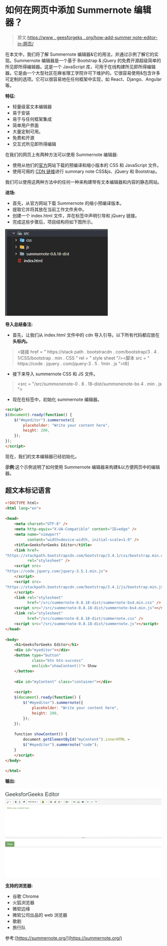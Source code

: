 # 如何在网页中添加 Summernote 编辑器？

> 原文:[https://www . geesforgeks . org/how-add-summer note-editor-in-网页/](https://www.geeksforgeeks.org/how-to-add-summernote-editor-in-webpage/)

在本文中，我们将了解 Summernote 编辑器&它的用法，并通过示例了解它的实现。Summernote 编辑器是一个基于 Bootstrap & jQuery 的免费开源超级简单的所见即所得编辑器。这是一个 JavaScript 库，可用于在线构建所见即所得编辑器。它是由一个大型社区在麻省理工学院许可下维护的。它很容易使用&包含许多可定制的选项。它可以很容易地在任何框架中实现，如 React、Django、Angular 等。

**特征:**

*   轻量级富文本编辑器
*   易于安装
*   易于与任何框架集成
*   简单用户界面
*   大量定制可用。
*   免费和开源
*   交互式所见即所得编辑

在我们的网页上有两种方法可以使用 Summernote 编辑器:

*   使用从他们的[官方](https://summernote.org/getting-started/#compiled-css-js)网站下载的预编译和缩小版本的 CSS 和 JavaScript 文件。
*   使用可用的 [CDN 链接](https://summernote.org/getting-started/#embed)进行 summary note CSS&js、jQuery 和 Bootstrap。

我们可以使用这两种方法中的任何一种来构建带有文本编辑器和内容的静态网站。

**进场:**

*   首先，从官方网站下载 Summernote 的缩小预编译版本。
*   提取它并将其放在当前工作文件夹中。
*   创建一个 index.html 文件，并在标签中声明引导和 jQuery 链接。
*   完成这些步骤后，项目结构将如下图所示。

![](img/9ea076b4bf91b1105b2fb33e695189c8.png)

**导入总结备注:**

*   首先，让我们从 index.html 文件中的 cdn 导入引导。以下所有代码都应放在**头标内。**

> <链接 href = " https://stack path . bootstracdn . com/bootstrap/3 . 4 . 1/CSS/bootstrap . min . CSS " rel = " style sheet "/><脚本 src = " https://code . jquery . com/jquery-3 . 5 . 1min . js ">t8]

*   接下来导入 summernote CSS 和 JS 文件。

> <src = "/src/summonenote-0 . 8 . 18-dist/summonenote-bs 4 . min . js "></script>

*   现在在标签中，初始化 summernote 编辑器。

```html
<script>
$(document).ready(function() {
    $("#myeditor").summernote({
        placeholder: "Write your content here",
        height: 200,
    });
});
</script>
```

现在，我们的文本编辑器已经初始化。

**示例**:这个示例说明了如何使用 Summernote 编辑器来构建&以方便网页中的编辑器。

## 超文本标记语言

```html
<!DOCTYPE html>
<html lang="en">

<head>
    <meta charset="UTF-8" />
    <meta http-equiv="X-UA-Compatible" content="IE=edge" />
    <meta name="viewport" 
          content="width=device-width, initial-scale=1.0" />
    <title>GeeksforGeeks Editor</title>
    <link href=
"https://stackpath.bootstrapcdn.com/bootstrap/3.4.1/css/bootstrap.min.css" 
          rel="stylesheet" />
    <script src=
"https://code.jquery.com/jquery-3.5.1.min.js">
    </script>
    <script src=
"https://stackpath.bootstrapcdn.com/bootstrap/3.4.1/js/bootstrap.min.js">
    </script>
    <link rel="stylesheet" 
          href="/src/summernote-0.8.18-dist/summernote-bs4.min.css" />
    <script src="/src/summernote-0.8.18-dist/summernote-bs4.min.js"></script>
    <link rel="stylesheet" 
          href="/src/summernote-0.8.18-dist/summernote.css" />
    <script src="/src/summernote-0.8.18-dist/summernote.js"></script>
</head>

<body>
    <h1>GeeksforGeeks Editor</h1>
    <div id="myeditor"></div>
    <button type="button" 
            class="btn btn-success" 
            onclick="showContent()"> Show 
    </button>

    <div id="myContent" class="container"></div>

    <script>
    $(document).ready(function() {
        $("#myeditor").summernote({
            placeholder: "Write your content here",
            height: 200,
        });
    });

    function showContent() {
        document.getElementById("myContent").innerHTML = 
        $("#myeditor").summernote("code");
    }
    </script>
</body>

</html>
```

**输出:**

![](img/bcadb5e9764d08ae2e3012c0a728bbdd.png)

**支持的浏览器:**

*   谷歌 Chrome
*   火狐浏览器
*   微软边缘
*   微软公司出品的 web 浏览器
*   歌剧
*   旅行队

参考:[https://summernote.org/](https://summernote.org/)
